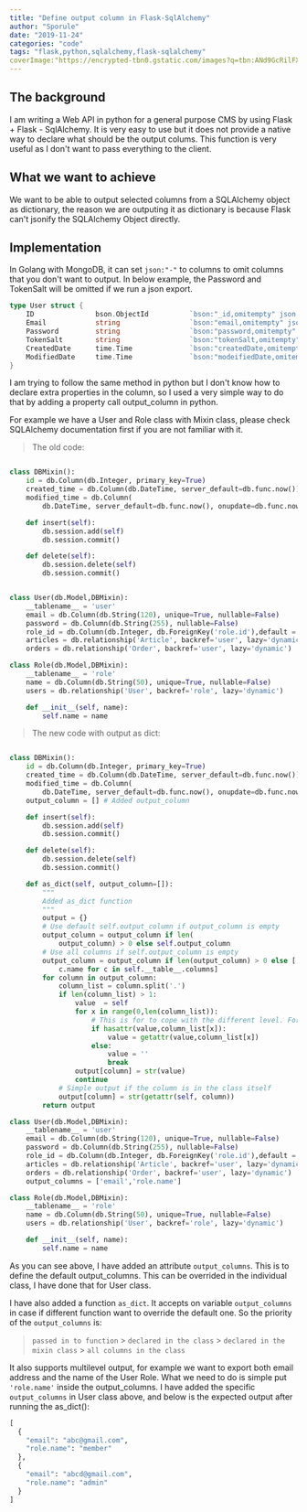 ```yaml
---
title: "Define output column in Flask-SqlAlchemy"
author: "Sporule"
date: "2019-11-24"
categories: "code"
tags: "flask,python,sqlalchemy,flask-sqlalchemy"
coverImage:"https://encrypted-tbn0.gstatic.com/images?q=tbn:ANd9GcRilFX9Kg2VGgC02Fy6ILT5PKamAfygZnD6XsqahK4zwHY80M9f2w&s"
---
```


## The background

I am writing a Web API in python for a general purpose CMS by using Flask + Flask - SqlAlchemy. It is very easy to use but it does not provide a native way to declare what should be the output colums. This function is very useful as I don't want to pass everything to the client.

## What we want to achieve

We want to be able to output selected columns from a SQLAlchemy object as dictionary, the reason we are outputing it as dictionary is because Flask can't jsonify the SQLAlchemy Object directly.

## Implementation

In Golang with MongoDB, it can set `json:"-"` to columns to omit columns that you don't want to output. In below example, the Password and TokenSalt will be omitted if we run a json export.

```go
type User struct {
    ID               bson.ObjectId          `bson:"_id,omitempty" json:"_id,omitempty"`
    Email            string                 `bson:"email,omitempty" json:"email,omitempty"`
	Password         string                 `bson:"password,omitempty" json:"-"`
	TokenSalt        string                 `bson:"tokenSalt,omitempty" json:"-"`
	CreatedDate      time.Time              `bson:"createdDate,omitempty" json:"createdDate,omitempty"`
	ModifiedDate     time.Time              `bson:"modeifiedDate,omitempty" json:"modeifiedDate,omitempty"`
}
```

I am trying to follow the same method in python but I don't know how to declare extra properties in the column, so I used a very simple way to do that by adding a property call output_column in python.

For example we have a User and Role class with Mixin class, please check SQLAlchemy documentation first if you are not familiar with it.

> The old code:

```python

class DBMixin():
    id = db.Column(db.Integer, primary_key=True)
    created_time = db.Column(db.DateTime, server_default=db.func.now())
    modified_time = db.Column(
        db.DateTime, server_default=db.func.now(), onupdate=db.func.now())

    def insert(self):
        db.session.add(self)
        db.session.commit()

    def delete(self):
        db.session.delete(self)
        db.session.commit()


class User(db.Model,DBMixin):
    __tablename__ = 'user'
    email = db.Column(db.String(120), unique=True, nullable=False)
    password = db.Column(db.String(255), nullable=False)
    role_id = db.Column(db.Integer, db.ForeignKey('role.id'),default = 1)
    articles = db.relationship('Article', backref='user', lazy='dynamic')
    orders = db.relationship('Order', backref='user', lazy='dynamic')

class Role(db.Model,DBMixin):
    __tablename__ = 'role'
    name = db.Column(db.String(50), unique=True, nullable=False)
    users = db.relationship('User', backref='role', lazy='dynamic')

    def __init__(self, name):
        self.name = name

```

> The new code with output as dict:

```python

class DBMixin():
    id = db.Column(db.Integer, primary_key=True)
    created_time = db.Column(db.DateTime, server_default=db.func.now())
    modified_time = db.Column(
        db.DateTime, server_default=db.func.now(), onupdate=db.func.now())
    output_column = [] # Added output_column

    def insert(self):
        db.session.add(self)
        db.session.commit()

    def delete(self):
        db.session.delete(self)
        db.session.commit()

    def as_dict(self, output_column=[]):
        """
        Added as_dict function
        """
        output = {}
        # Use default self.output_column if output_column is empty
        output_column = output_column if len(
            output_column) > 0 else self.output_column
        # Use all columns if self.output_column is empty
        output_column = output_column if len(output_column) > 0 else [
            c.name for c in self.__table__.columns]
        for column in output_column:
            column_list = column.split('.')
            if len(column_list) > 1:
                value  = self
                for x in range(0,len(column_list)):
                    # This is for to cope with the different level. For example I can output the role of the user by passing "role.name", it can be multiple level
                    if hasattr(value,column_list[x]):
                        value = getattr(value,column_list[x])
                    else:
                        value = ''
                        break
                output[column] = str(value)
                continue
            # Simple output if the column is in the class itself
            output[column] = str(getattr(self, column))
        return output

class User(db.Model,DBMixin):
    __tablename__ = 'user'
    email = db.Column(db.String(120), unique=True, nullable=False)
    password = db.Column(db.String(255), nullable=False)
    role_id = db.Column(db.Integer, db.ForeignKey('role.id'),default = 1)
    articles = db.relationship('Article', backref='user', lazy='dynamic')
    orders = db.relationship('Order', backref='user', lazy='dynamic')
    output_columns = ['email','role.name']

class Role(db.Model,DBMixin):
    __tablename__ = 'role'
    name = db.Column(db.String(50), unique=True, nullable=False)
    users = db.relationship('User', backref='role', lazy='dynamic')

    def __init__(self, name):
        self.name = name

```

As you can see above, I have added an attribute `output_columns`.  This is to define the default output_columns. This can be overrided in the individual class, I have done that for User class.

I have also added a function `as_dict`. It accepts on variable `output_columns` in case if different function want to override the default one. So the priority of the `output_columns` is:

> `passed in to function` > `declared in the class` > `declared in the mixin class` > `all columns in the class`

It also supports multilevel output, for example we want to export both email address and the name of the User Role. What we need to do is simple put `'role.name'` inside the output_columns. I have added the specific `output_columns` in User class above, and below is the expected output after running the as_dict():


```python
[
  {
    "email": "abc@gmail.com", 
    "role.name": "member"
  }, 
  {
    "email": "abcd@gmail.com", 
    "role.name": "admin"
  }
]

```